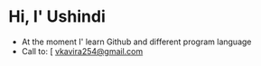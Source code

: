 # Hi, I' Ushindi
- At the moment I' learn Github and different program language
- Call to: [ vkavira254@gmail.com
